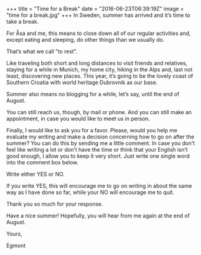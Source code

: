 +++
title = "Time for a Break"
date = "2016-06-23T06:39:19Z"
image = "time for a break.jpg"
+++
In Sweden, summer has arrived and it’s time to take a break.

For Åsa and me, this means to close down all of our regular activities and, except eating and sleeping, do other things than we usually do.

That’s what we call ”to rest”.

Like traveling both short and long distances to visit friends and relatives, staying for a while in Munich, my home city, hiking in the Alps and, last not least, discovering new places. This year, it’s going to be the lovely coast of Southern Croatia with world heritage Dubrovnik as our base.

Summer also means no blogging for a while, let’s say, until the end of August.

You can  still reach us, though, by mail or phone. And  you can still make an appointment, in case you would like to meet us in person.

Finally, I would like to ask you for a favor. Please, would you help me evaluate my writing and make a decision concerning how to go on after the summer? You can do this by sending me a little comment. In case you don’t feel like writing a lot or don’t have the time or think that your English isn’t good enough, I allow you to keep it very short. Just write one single word into the comment box below.

Write either YES or NO.

If you write YES, this will encourage me to go on writing in about the same way as I have done so far, while your NO will encourage me to quit.

Thank you so much for your response.

Have a nice summer! Hopefully, you will hear from me again at the end of August.

Yours,

Egmont
